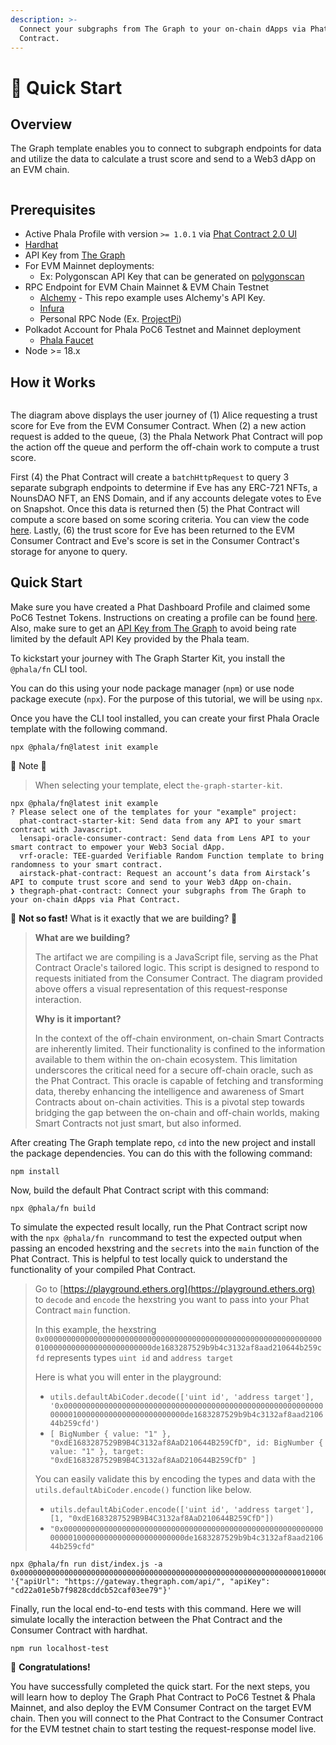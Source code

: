 ```yaml
---
description: >-
  Connect your subgraphs from The Graph to your on-chain dApps via Phat
  Contract.
---
```


# 🦋 Quick Start

## Overview

The Graph template enables you to connect to subgraph endpoints for data and utilize the data to calculate a trust score and send to a Web3 dApp on an EVM chain.

<figure><img src="../../../../.gitbook/assets/The_Graph.png" alt=""><figcaption></figcaption></figure>

## Prerequisites <a href="#user-content-prerequisites" id="user-content-prerequisites"></a>

* Active Phala Profile with version `>= 1.0.1` via [Phat Contract 2.0 UI](https://bit.ly/3LHccmR)
* [Hardhat](https://bit.ly/469uyW5)
* API Key from [The Graph](https://bit.ly/subgraph-api-key)
* For EVM Mainnet deployments:
  * Ex: Polygonscan API Key that can be generated on [polygonscan](https://bit.ly/3rBkypp)
* RPC Endpoint for EVM Chain Mainnet & EVM Chain Testnet
  * [Alchemy](https://bit.ly/46uObaH) - This repo example uses Alchemy's API Key.
  * [Infura](https://bit.ly/3PXXCtN)
  * Personal RPC Node (Ex. [ProjectPi](https://bit.ly/3RGf7QS))
* Polkadot Account for Phala PoC6 Testnet and Mainnet deployment
  * [Phala Faucet](https://bit.ly/3Tomopi)
* Node >= 18.x

## How it Works

<figure><img src="../../../../.gitbook/assets/TheGraphFlow.jpg" alt=""><figcaption></figcaption></figure>

The diagram above displays the user journey of (1) Alice requesting a trust score for Eve from the EVM Consumer Contract. When (2) a new action request is added to the queue, (3) the Phala Network Phat Contract will pop the action off the queue and perform the off-chain work to compute a trust score.

First (4) the Phat Contract will create a `batchHttpRequest` to query 3 separate subgraph endpoints to determine if Eve has any ERC-721 NFTs, a NounsDAO NFT,  an ENS Domain, and if any accounts delegate votes to Eve on Snapshot. Once this data is returned then (5) the Phat Contract will compute a score based on some scoring criteria. You can view the code [here](https://github.com/Phala-Network/the-graph-phat-contract/blob/da510bbbefd7a4cca16bf04b090136cf0d5d7503/src/index.ts#L108). Lastly, (6) the trust score for Eve has been returned to the EVM Consumer Contract and Eve's score is set in the Consumer Contract's storage for anyone to query.

## Quick Start

Make sure you have created a Phat Dashboard Profile and claimed some PoC6 Testnet Tokens. Instructions on creating a profile can be found [here](../create-a-dashboard-profile.md). Also, make sure to get an [API Key from The Graph](get-an-api-key-for-the-graph.md) to avoid being rate limited by the default API Key provided by the Phala team.

To kickstart your journey with The Graph Starter Kit, you install the `@phala/fn` CLI tool.&#x20;

You can do this using your node package manager (`npm`) or use node package execute (`npx`). For the purpose of this tutorial, we will be using `npx`.

Once you have the CLI tool installed, you can create your first Phala Oracle template with the following command.

```
npx @phala/fn@latest init example
```

🚨 Note 🚨

> When selecting your template, elect `the-graph-starter-kit`.

```
npx @phala/fn@latest init example
? Please select one of the templates for your "example" project: 
  phat-contract-starter-kit: Send data from any API to your smart contract with Javascript. 
  lensapi-oracle-consumer-contract: Send data from Lens API to your smart contract to empower your Web3 Social dApp. 
  vrf-oracle: TEE-guarded Verifiable Random Function template to bring randomness to your smart contract. 
  airstack-phat-contract: Request an account’s data from Airstack’s API to compute trust score and send to your Web3 dApp on-chain. 
❯ thegraph-phat-contract: Connect your subgraphs from The Graph to your on-chain dApps via Phat Contract.  
```

🛑 **Not so fast!** What is it exactly that we are building? 🛑

> **What are we building?**
>
> The artifact we are compiling is a JavaScript file, serving as the Phat Contract Oracle's tailored logic. This script is designed to respond to requests initiated from the Consumer Contract. The diagram provided above offers a visual representation of this request-response interaction.
>
> **Why is it important?**
>
> In the context of the off-chain environment, on-chain Smart Contracts are inherently limited. Their functionality is confined to the information available to them within the on-chain ecosystem. This limitation underscores the critical need for a secure off-chain oracle, such as the Phat Contract. This oracle is capable of fetching and transforming data, thereby enhancing the intelligence and awareness of Smart Contracts about on-chain activities. This is a pivotal step towards bridging the gap between the on-chain and off-chain worlds, making Smart Contracts not just smart, but also informed.

After creating The Graph template repo, `cd` into the new project and install the package dependencies. You can do this with the following command:

```
npm install
```

Now, build the default Phat Contract script with this command:

```
npx @phala/fn build
```

To simulate the expected result locally, run the Phat Contract script now with the `npx @phala/fn run`command to test the expected output when passing an encoded hexstring and the `secrets` into the `main` function of the Phat Contract. This is helpful to test locally quick to understand the functionality of your compiled Phat Contract.

> Go to [https://playground.ethers.org](https://playground.ethers.org) to `decode` and `encode` the hexstring you want to pass into your Phat Contract `main` function.
>
> In this example, the hexstring  `0x0000000000000000000000000000000000000000000000000000000000000001000000000000000000000000de1683287529b9b4c3132af8aad210644b259cfd` represents types `uint id` and `address target`&#x20;
>
> Here is what you will enter in the playground:
>
> * `utils.defaultAbiCoder.decode(['uint id', 'address target'], '0x0000000000000000000000000000000000000000000000000000000000000001000000000000000000000000de1683287529b9b4c3132af8aad210644b259cfd')`
> * `[ BigNumber { value: "1" }, "0xdE1683287529B9B4C3132af8AaD210644B259CfD", id: BigNumber { value: "1" }, target: "0xdE1683287529B9B4C3132af8AaD210644B259CfD" ]`
>
> You can easily validate this by encoding the types and data with the `utils.defaultAbiCoder.encode()` function like below.
>
> * `utils.defaultAbiCoder.encode(['uint id', 'address target'], [1, "0xdE1683287529B9B4C3132af8AaD210644B259CfD"])`
> * `"0x0000000000000000000000000000000000000000000000000000000000000001000000000000000000000000de1683287529b9b4c3132af8aad210644b259cfd"`

```
npx @phala/fn run dist/index.js -a 0x0000000000000000000000000000000000000000000000000000000000000001000000000000000000000000de1683287529b9b4c3132af8aad210644b259cfd '{"apiUrl": "https://gateway.thegraph.com/api/", "apiKey": "cd22a01e5b7f9828cddcb52caf03ee79"}'
```

Finally, run the local end-to-end tests with this command. Here we will simulate locally the interaction between the Phat Contract and the Consumer Contract with hardhat.

```
npm run localhost-test 
```

🥳 **Congratulations!**

You have successfully completed the quick start. For the next steps, you will learn how to deploy The Graph Phat Contract to PoC6 Testnet & Phala Mainnet, and also deploy the EVM Consumer Contract on the target EVM chain. Then you will connect to the Phat Contract to the Consumer Contract for the EVM testnet chain to start testing the request-response model live.
